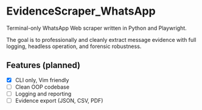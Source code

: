 # EvidenceScraper_WhatsApp

Terminal-only WhatsApp Web scraper written in Python and Playwright.

The goal is to professionally and cleanly extract message evidence with full logging, headless operation, and forensic robustness.

## Features (planned)
- [x] CLI only, Vim friendly
- [ ] Clean OOP codebase
- [ ] Logging and reporting
- [ ] Evidence export (JSON, CSV, PDF)

